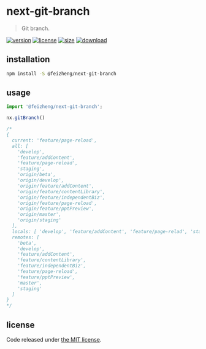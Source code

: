 # next-git-branch
> Git branch.

[![version][version-image]][version-url]
[![license][license-image]][license-url]
[![size][size-image]][size-url]
[![download][download-image]][download-url]

## installation
```bash
npm install -S @feizheng/next-git-branch
```

## usage
```js
import '@feizheng/next-git-branch';

nx.gitBranch()

/*
{
  current: 'feature/page-reload',
  all: [
    'develop',
    'feature/addContent',
    'feature/page-reload',
    'staging',
    'origin/beta',
    'origin/develop',
    'origin/feature/addContent',
    'origin/feature/contentLibrary',
    'origin/feature/independentBiz',
    'origin/feature/page-reload',
    'origin/feature/pptPreview',
    'origin/master',
    'origin/staging'
  ],
  locals: [ 'develop', 'feature/addContent', 'feature/page-relad', 'staging' ],
  remotes: [
    'beta',
    'develop',
    'feature/addContent',
    'feature/contentLibrary',
    'feature/independentBiz',
    'feature/page-reload',
    'feature/pptPreview',
    'master',
    'staging'
  ]
}
*/
```

## license
Code released under [the MIT license](https://github.com/afeiship/next-git-branch/blob/master/LICENSE.txt).

[version-image]: https://img.shields.io/npm/v/@feizheng/next-git-branch
[version-url]: https://npmjs.org/package/@feizheng/next-git-branch

[license-image]: https://img.shields.io/npm/l/@feizheng/next-git-branch
[license-url]: https://github.com/afeiship/next-git-branch/blob/master/LICENSE.txt

[size-image]: https://img.shields.io/bundlephobia/minzip/@feizheng/next-git-branch
[size-url]: https://github.com/afeiship/next-git-branch/blob/master/dist/next-git-branch.min.js

[download-image]: https://img.shields.io/npm/dm/@feizheng/next-git-branch
[download-url]: https://www.npmjs.com/package/@feizheng/next-git-branch
